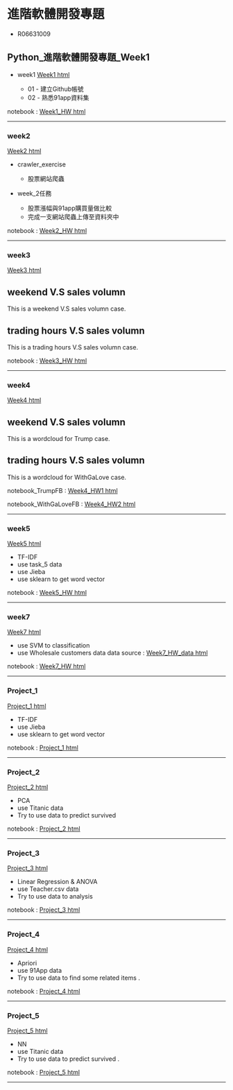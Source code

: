  # 進階軟體開發專題
- R06631009

 ## Python_進階軟體開發專題_Week1
- week1
[Week1 html](https://github.com/liansin/Class_CSX/tree/master/week1) 

    - 01 - 建立Github帳號
    - 02 - 熟悉91app資料集       

notebook : [Week1_HW html](https://github.com/liansin/Class_CSX/blob/master/week1/Untitled.ipynb) 

---

### week2
[Week2 html](https://github.com/liansin/Class_CSX/tree/master/week2) 

- crawler_exercise
    - 股票網站爬蟲

    
- week_2任務
    - 股票漲幅與91app購買量做比較
    - 完成一支網站爬蟲上傳至資料夾中   

notebook : [Week2_HW html](https://github.com/liansin/Class_CSX/blob/master/week2/WebCraw.ipynb)

---

### week3
[Week3 html](https://github.com/liansin/Class_CSX/tree/master/week3) 

## weekend V.S sales volumn
This is a weekend V.S sales volumn case.

## trading hours V.S sales volumn
This is a trading hours V.S sales volumn case.

notebook : [Week3_HW html](https://github.com/liansin/Class_CSX/blob/master/week3/Untitled.ipynb)

---

### week4
[Week4 html](https://github.com/liansin/Class_CSX/tree/master/week4) 

## weekend V.S sales volumn
This is a wordcloud for Trump case.

## trading hours V.S sales volumn
This is a wordcloud for WithGaLove case.

notebook_TrumpFB : [Week4_HW1 html](https://github.com/liansin/Class_CSX/blob/master/week4/wordcloud.ipynb) 

notebook_WithGaLoveFB : [Week4_HW2 html](https://github.com/liansin/Class_CSX/blob/master/week4/wordcloud_FB.ipynb) 

---

### week5
[Week5 html](https://github.com/liansin/Class_CSX/tree/master/week5) 

 - TF-IDF
 - use task_5 data
 - use Jieba
 - use sklearn to get word vector

notebook : [Week5_HW html](https://github.com/liansin/Class_CSX/blob/master/week5/TF-IDF.ipynb) 

---


### week7
[Week7 html](https://github.com/liansin/Class_CSX/tree/master/week7) 

 - use SVM to classification
 - use Wholesale customers data 
 data source : [Week7_HW_data html](http://archive.ics.uci.edu/ml/datasets/Wholesale+customers) 

 notebook : [Week7_HW html](https://github.com/liansin/Class_CSX/blob/master/week7/Untitled.ipynb) 

---

### Project_1
[Project_1 html](https://github.com/liansin/Class_CSX/tree/master/projetc_1) 

 - TF-IDF 
 - use Jieba
 - use sklearn to get word vector

notebook : [Project_1 html](https://github.com/liansin/Class_CSX/blob/master/projetc_1/TF-IDF.ipynb) 

---

### Project_2
[Project_2 html](https://github.com/liansin/Class_CSX/tree/master/week8) 

 - PCA 
 - use Titanic data
 - Try to use data to predict survived

notebook : [Project_2 html](https://github.com/liansin/Class_CSX/blob/master/week8/PCA_for_titanic.ipynb) 

---

### Project_3
[Project_3 html](https://github.com/liansin/Class_CSX/tree/master/week9) 

 - Linear Regression & ANOVA 
 - use Teacher.csv data
 - Try to use data to analysis

notebook : [Project_3 html](https://github.com/liansin/Class_CSX/blob/master/week9/HW9.ipynb) 

---

### Project_4
[Project_4 html](https://github.com/liansin/Class_CSX/tree/master/week10) 

 - Apriori 
 - use 91App data
 - Try to use data to find some related items . 

notebook : [Project_4 html](https://github.com/liansin/Class_CSX/blob/master/week10/project4.ipynb) 

---

### Project_5
[Project_5 html](https://github.com/liansin/Class_CSX/tree/master/week11) 

 - NN 
 - use Titanic data
 - Try to use data to predict survived . 

notebook : [Project_5 html](https://github.com/liansin/Class_CSX/blob/master/week11/NN_for_titanic.ipynb) 

---
